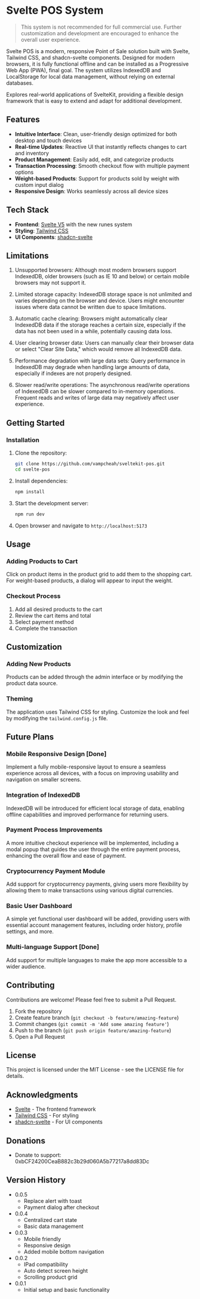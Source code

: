 # Svelte POS System

> This system is not recommended for full commercial use. Further customization and development are encouraged to enhance the overall user experience.

Svelte POS is a modern, responsive Point of Sale solution built with Svelte, Tailwind CSS, and shadcn-svelte components. Designed for modern browsers, it is fully functional offline and can be installed as a Progressive Web App (PWA), final goal. The system utilizes IndexedDB and LocalStorage for local data management, without relying on external databases.

Explores real-world applications of SvelteKit, providing a flexible design framework that is easy to extend and adapt for additional development.

## Features

- **Intuitive Interface**: Clean, user-friendly design optimized for both desktop and touch devices
- **Real-time Updates**: Reactive UI that instantly reflects changes to cart and inventory
- **Product Management**: Easily add, edit, and categorize products
- **Transaction Processing**: Smooth checkout flow with multiple payment options
- **Weight-based Products**: Support for products sold by weight with custom input dialog
- **Responsive Design**: Works seamlessly across all device sizes

## Tech Stack

- **Frontend**: [Svelte V5](https://svelte.dev/) with the new runes system
- **Styling**: [Tailwind CSS](https://tailwindcss.com/)
- **UI Components**: [shadcn-svelte](https://www.shadcn-svelte.com/)

## Limitations

1. Unsupported browsers:
   Although most modern browsers support IndexedDB, older browsers (such as IE 10 and below) or certain mobile browsers may not support it.

2. Limited storage capacity:
   IndexedDB storage space is not unlimited and varies depending on the browser and device. Users might encounter issues where data cannot be written due to space limitations.

3. Automatic cache clearing:
   Browsers might automatically clear IndexedDB data if the storage reaches a certain size, especially if the data has not been used in a while, potentially causing data loss.

4. User clearing browser data:
   Users can manually clear their browser data or select "Clear Site Data," which would remove all IndexedDB data.

5. Performance degradation with large data sets:
   Query performance in IndexedDB may degrade when handling large amounts of data, especially if indexes are not properly designed.

6. Slower read/write operations:
   The asynchronous read/write operations of IndexedDB can be slower compared to in-memory operations. Frequent reads and writes of large data may negatively affect user experience.

## Getting Started

### Installation

1. Clone the repository:

   ```bash
   git clone https://github.com/vampcheah/sveltekit-pos.git
   cd svelte-pos
   ```

2. Install dependencies:

   ```bash
   npm install
   ```

3. Start the development server:

   ```bash
   npm run dev
   ```

4. Open browser and navigate to `http://localhost:5173`

## Usage

### Adding Products to Cart

Click on product items in the product grid to add them to the shopping cart. For weight-based products, a dialog will appear to input the weight.

### Checkout Process

1. Add all desired products to the cart
2. Review the cart items and total
3. Select payment method
4. Complete the transaction

## Customization

### Adding New Products

Products can be added through the admin interface or by modifying the product data source.

### Theming

The application uses Tailwind CSS for styling. Customize the look and feel by modifying the `tailwind.config.js` file.

## Future Plans

### Mobile Responsive Design [Done]

Implement a fully mobile-responsive layout to ensure a seamless experience across all devices, with a focus on improving usability and navigation on smaller screens.

### Integration of IndexedDB

IndexedDB will be introduced for efficient local storage of data, enabling offline capabilities and improved performance for returning users.

### Payment Process Improvements

A more intuitive checkout experience will be implemented, including a modal popup that guides the user through the entire payment process, enhancing the overall flow and ease of payment.

### Cryptocurrency Payment Module

Add support for cryptocurrency payments, giving users more flexibility by allowing them to make transactions using various digital currencies.

### Basic User Dashboard

A simple yet functional user dashboard will be added, providing users with essential account management features, including order history, profile settings, and more.

### Multi-language Support [Done]

Add support for multiple languages to make the app more accessible to a wider audience.

## Contributing

Contributions are welcome! Please feel free to submit a Pull Request.

1. Fork the repository
2. Create feature branch (`git checkout -b feature/amazing-feature`)
3. Commit changes (`git commit -m 'Add some amazing feature'`)
4. Push to the branch (`git push origin feature/amazing-feature`)
5. Open a Pull Request

## License

This project is licensed under the MIT License - see the LICENSE file for details.

## Acknowledgments

- [Svelte](https://svelte.dev/) - The frontend framework
- [Tailwind CSS](https://tailwindcss.com/) - For styling
- [shadcn-svelte](https://next.shadcn-svelte.com/docs) - For UI components

## Donations

- Donate to support: 0xbCF24200CeaB882c3b29d060A5b77217a8dd83Dc

## Version History

- 0.0.5
  - Replace alert with toast
  - Payment dialog after checkout
- 0.0.4
  - Centralized cart state
  - Basic data management
- 0.0.3
  - Mobile friendly
  - Responsive design
  - Added mobile bottom navigation
- 0.0.2
  - IPad compatibility
  - Auto detect screen height
  - Scrolling product grid
- 0.0.1
  - Initial setup and basic functionality
